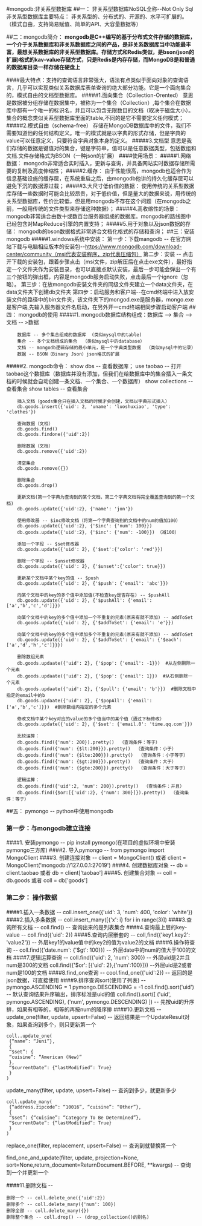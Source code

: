 #mongodb:非关系型数据库
##一： 非关系型数据库NoSQL全称--Not Only Sql
非关系型数据库主要特点： 非关系型的、分布式的、开源的、水平可扩展的。
（模式自由，支持简易赋值、简单的API、大容量数据等）

##二：mongodb简介：
**mongodb是C++编写的基于分布式文件存储的数据库，一个介于关系数据库和非关系数据库之间的产品，是非关系数据库当中功能最丰富，最想关系数据库的非关系型数据库。存储方式和Redis类似，是bson(json的扩展)格式的kav-value存储方式，只是Redis是内存存储，而MongoDB是和普通的数据库目录一样存储在硬盘上**

####最大特点：支持的查询语言非常强大，语法有点类似于面向对象的查询语言，几乎可以实现类似关系数据库表单查询的绝大部分功能。它是一个面向集合的，模式自由的文档型数据库。
#####1.面向集合（Collection-Orented）
意思是数据被分组存储在数据集中，被称为一个集合（Collection）,每个集合在数据库中都有一个唯一的标识名，并且可以包含无限数目的文档（取决于磁盘大小）。集合的概念类似关系型数据库里面的table,不同的是它不需要定义任何模式；
#####2.模式自由（schema-free）
存储在MongoDB数据库中的文件，我们不需要知道他的任何结构定义。唯一的模式就是以字典的形式存储，但是字典的value可以任意定义，只要符合字典对象本身的定义。
#####3.文档型
意思是我们存储的数据是键值对的集合，键是字符串，值可以是任意数据类型，包括数组和文档.文件存储格式为BSON（一种json的扩展）
####使用场景：
#####1.网络数据：
mongodb非常适合实时插入，更新与查询，并具备网站实时数据存储所需要的复制及高度伸缩性；
#####2.缓存：
由于性能很高，mongodb也适合作为信息基础设施的缓存层，在系统重启之后，由mongodb他讲的持久化缓存层可以避免下沉的数据源过载；
#####3.大尺寸低价值的数据：
使用传统的关系型数据库存储一些数据时可能会比较昂贵，对于低价值，但是量大的数据来说，用传统的关系型数据库，性价比较低，但是用mongodb不存在这个问题（在mongodb之前，一般用传统的文件类型来存储这种数据）；
#####4.高收缩性的场景：
mongodb非常适合由数十或数百台服务器组成的数据库。mongodb的路线图中已经包含对MapReduce引擎的内置支持；
#####5.用于对象以及json数据的存储：
mongodb的bson数据格式非常适合文档化格式的存储和查询；
##三：安装mongodb
#####1.windows系统中安装：
	第一步：下载mangodb -- 在官方网站下载与电脑相应版本的安装包--https://www.mongodb.com/download-center/community（msi代表安装程序，zip代表压缩包）
	第二步：安装 -- 点击开下载的安装包，跟着步骤点击（msi文件，zip解压后在点击exe文件），最好指定一个文件夹作为安装目录，也可以直接点默认安装，最后一步可能会弹出一个有三个按钮的弹出框，内容是mongodb服务启动失败，点击最后一个ignore（忽略）。
	第三步：在放mongodb安装文件夹的同级文件夹建立一个data文件夹，在data文件夹下创建db文件夹
	第四步：启动服务和客户端--在cmd终端中进入放安装文件的路径中的bin文件夹，该文件夹下的mongod.exe是服务器，mongo.exe是客户端,先输入服务器文件名启动，在另外开一cmd终端相同步骤启动客户端
##四： mongodb的使用
#####1. mongodb数据库结构组成：数据库 --> 集合 --> 文档 -- >数据

		数据库 -- 多个集合组成的数据库  (类似mysql中的table)
		集合 -- 多个文档组成的集合  （类似mysql中的database）
		文档 -- mongodb逻辑存储的最小单元，是一个字典类型数据  （类似mysql中的记录）
        数据 -- BSON（Binary Json）json格式的扩展
#####2. mongodb命令：
		show dbs -- 查看数据库；
		use taobao -- 打开taobao这个数据库（数据库并没有添加，但我们在给数据库中的集合插入一条文档的时候就会自动创建一条文档、一个集合、一个数据库）
		show collections -- 查看集合 
		show tables -- 查看集合
		
		插入文档（goods集合只在插入文档的时候才会创建，文档以字典形式插入）
		db.goods.insert({'uid': 2, 'uname': 'luoshuxiao', 'type': 'clothes'})
		
		查询数据（文档）
		db.goods.find()
		db.goods.findone({'uid':2})
		
		删除数据（文档）
		db.goods.remove({'uid':2})
		
		清空集合
		db.goods.remove({})
		
		删除集合
		db.goods.drop()
		
		更新文档(第一个字典为查询到的某个文档，第二个字典文档将完全覆盖查询到的第一个文档)
		db.goods.update({'uid':2}, {'name': 'jon'})
		
		使用修改器 -- $inc修改文档（将第一个字典查询到的文档中的num的值加100）
		db.goods.update({'uid':2}, {'$inc': {'num': 100}})
		db.goods.update({'uid':2}, {'$inc': {'num': -100}}) （减100）
		
		添加一个字段 -- $set修改器
		db.goods.update({'uid': 2}, {'$set':{'color': 'red'}})
		
		删除一个字段 -- $unset修改器
		db.goods.update({'uid': 2}, {'$unset':{'color': true}})
		
		更新某个文档中某个key的值 -- $push
		db.goods.update({'uid': 2}, {'$push': {'email': 'abc'}})
		
		向某个文档中的key的多个值中添加值(不检查key是否存在) -- $pushAll
		db.goods.update({'uid': 2}, {'$pushAll': {'email': ['a','b','c','d']}})
		
		向某个文档中的key的多个值中添加一个不重复的元素(原来有就不添加) -- addToSet
		db.goods.update({'uid': 2}, {'$addToSet': {'email': 'e'}})
		
		向某个文档中的key的多个值中添加多个不重复的元素(原来有就不添加) -- addToSet
		db.goods.update({'uid': 2}, {'$addToSet': {'email': {'$each':['a','d','h','c']}}})
		
		删除数组元素
		db.goods.updaate({'uid': 2}, {'$pop': {'email': -1}})  #从左侧删除一个元素
		db.goods.updaate({'uid': 2}, {'$pop': {'email': 1}})  #从右侧删除一个元素
		db.goods.updaate({'uid': 2}, {'$pull': {'email': 'b'}})  #删除文档中指定的email中的b
		db.goods.updaate({'uid': 2}, {'$popAll': {'email': ['a','b','c']}})  #删除数组内指定的多个元素
		
		修改文档中某个key对应的value的多个值当中的某个值（通过下标修改）
		db.goods.update({'uid': 2}, {'$set': {'email.0': 'time.qq.com'}})
		
		比较运算：
		db.goods.find({'num': 200}).pretty()  （查询条件：等于）
		db.goods.find({'num': {$lt:200}}).pretty()  （查询条件：小于）
		db.goods.find({'num': {$lte:200}}).pretty()  （查询条件：小于等于）
		db.goods.find({'num': {$gt:200}}).pretty()  （查询条件：大于）
		db.goods.find({'num': {$gte:200}}).pretty()  （查询条件：大于等于）
		
		逻辑运算：
		db.goods.find({'uid':2, 'num': 200}).pretty()  （查询条件：并且）
		db.goods.find({$or:[{'uid':2}, {'num': 300}]}).pretty()  （查询条件：等于）

##五： pymongo -- python中使用mongodb

### 第一步：与mongodb建立连接
####1. 安装pymongo -- 
    pip install pymongo(在项目的虚拟环境中安装pymongo三方库)
####2. 导入pymongo -- 
    from pymongo import MongoClient
####3. 创建连接对象 -- 
    client = MongoClient() 或者 client = MongoClient('mongodb://127.0.0.1:27019')
####4. 创建数据库对象 -- 
    db = client.taobao 或者 db = client['taobao']
####5. 创建集合对象 -- 
    coll = db.goods 或者 coll = db['goods']
### 第二步： 操作数据 
####1.插入一条数据 --
    coll.insert_one({'uid': 3, 'num': 400, 'color': 'white'})
####2.插入多条数据 --
    coll.insert_many([{'x': i} for i in range(3)])
####3.查询所有文档 -- 
    coll.find()   -- 查询出来的是列表集合
####4.查询最上层的key-value --
    coll.find({'uid': 2})
####5.查询内层嵌套的 -- 
    coll,find({'key1.key2': 'value2'})  -- 外层key1的value值中的key2的值为value2的文档
####6.操作符查询 -- 
    coll.find({'date.num': {'$gt': 100}}) -- 外层date中的num的值大于100的文档
####7.逻辑运算查询 -- 
    coll.find({'uid': 2, 'num': 300}) -- 外层uid是2并且num是300的文档
    coll.find({'$or': [{'uid': 2},{'num':100}]}) --外层uid是2或者num是100的文档
####8.find_one查询 --
    cool.find_one({'uid':2}) -- 返回的是json数据，可直接使用
####9.排序查询sort(使用了列表) --
    pymongo.ASCENDING = 1
    pymongo.DESCENDING = -1
    coll.find().sort('uid') -- 默认查询结果升序输出，排序标准是uid的值
    coll.find().sort([
           ('uid', pymongo.ASCENDING),
           ('num', pymongo.DESCENDING)
    ]) -- 先按uid的升序排，如果有相等的，相等的再按num的降序排
####10.更新文档 --
update_one(filter, update, upsert=False) -- 返回结果是一个UpdateResult对象，如果查询到多个，则只更新第一个

	coll..update_one(
	 {“name”: “Juni”},
	 {
	 “$set”: {
	 “cuisine”: “American (New)”
	 },
	 “$currentDate”: {“lastModified”: True}
	 }
	)
update_many(filter, update, upsert=False) -- 查询到多少，就更新多少

	coll.update_many(
	 {“address.zipcode”: “10016”, “cuisine”: “Other”},
	 {
	 “$set”: {“cuisine”: “Category To Be Determined”},
	 “$currentDate”: {“lastModified”: True}
	 }
	)

replace_one(filter, replacement, upsert=False) -- 查询到就替换第一个

find_one_and_update(filter, update, projection=None, sort=None,return_document=ReturnDocument.BEFORE, **kwargs) -- 查询到一个并更新一个

####11.删除文档 -- 

	删除一个 -- coll.delete_one({'uid':2})
	删除多个 -- coll.delete_many({'num': 100})
	删除全部 -- coll.delete_many({})
	删除整个集合 -- coll.drop() -- (drop_collection()的别名)
